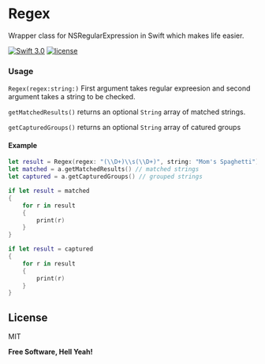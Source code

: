 # Regex
Wrapper class for NSRegularExpression in Swift which makes life easier.

[![Swift 3.0](https://img.shields.io/badge/Swift-3.0-orange.svg)]() [![license](https://img.shields.io/github/license/mashape/apistatus.svg?maxAge=2592000?style=plastic)]()

### Usage
``Regex(regex:string:)``  First argument takes regular expreesion and second argument takes a string to be checked.

``getMatchedResults()`` returns an optional ``String`` array of matched strings.

``getCapturedGroups()`` returns an optional ``String`` array of catured groups

#### Example
```Swift
let result = Regex(regex: "(\\D+)\\s(\\D+)", string: "Mom's Spaghetti")
let matched = a.getMatchedResults() // matched strings
let captured = a.getCapturedGroups() // grouped strings

if let result = matched
{
    for r in result
    {
        print(r)
    }
}

if let result = captured
{
    for r in result
    {
        print(r)
    }
}
````



License
----

MIT


**Free Software, Hell Yeah!**
